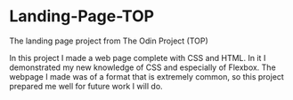 # Landing-Page-TOP
The landing page project from The Odin Project (TOP)

In this project I made a web page complete with CSS and HTML. In it I demonstrated my new knowledge of CSS and especially of Flexbox. The webpage I made was of a 
format that is extremely common, so this project prepared me well for future work I will do.
